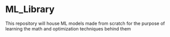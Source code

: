 # ML_Library
This repository will house ML models made from scratch for the purpose of learning the math and optimization techniques behind them
